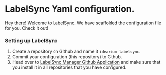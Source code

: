 # LabelSync Yaml configuration.

Hey there! Welcome to LabelSync. We have scaffolded the configuration file for you. Check it out!

### Setting up LabelSync

1. Create a repository on Github and name it `idearium-labelsync`.
1. Commit your configuration (this repository) to Github.
1. Head over to [LabelSync Manager Github Application](https://github.com/apps/labelsync-manager) and make sure that you install it in all repositories that you have configured.
